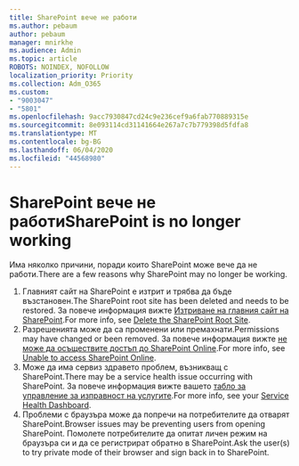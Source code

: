 ```yaml
---
title: SharePoint вече не работи
ms.author: pebaum
author: pebaum
manager: mnirkhe
ms.audience: Admin
ms.topic: article
ROBOTS: NOINDEX, NOFOLLOW
localization_priority: Priority
ms.collection: Adm_O365
ms.custom:
- "9003047"
- "5801"
ms.openlocfilehash: 9acc7930847cd24c9e236cef9a6fab770889315e
ms.sourcegitcommit: 8e093114cd31141664e267a7c7b779398d5fdfa8
ms.translationtype: MT
ms.contentlocale: bg-BG
ms.lasthandoff: 06/04/2020
ms.locfileid: "44568980"
---
```

# <a name="sharepoint-is-no-longer-working"></a><span data-ttu-id="81c78-102">SharePoint вече не работи</span><span class="sxs-lookup"><span data-stu-id="81c78-102">SharePoint is no longer working</span></span>

<span data-ttu-id="81c78-103">Има няколко причини, поради които SharePoint може вече да не работи.</span><span class="sxs-lookup"><span data-stu-id="81c78-103">There are a few reasons why SharePoint may no longer be working.</span></span>

1. <span data-ttu-id="81c78-104">Главният сайт на SharePoint е изтрит и трябва да бъде възстановен.</span><span class="sxs-lookup"><span data-stu-id="81c78-104">The SharePoint root site has been deleted and needs to be restored.</span></span> <span data-ttu-id="81c78-105">За повече информация вижте [Изтриване на главния сайт на SharePoint](https://docs.microsoft.com/sharepoint/troubleshoot/sites/url-that-resides-under-root-site-collection-is-broken).</span><span class="sxs-lookup"><span data-stu-id="81c78-105">For more info, see [Delete the SharePoint Root Site](https://docs.microsoft.com/sharepoint/troubleshoot/sites/url-that-resides-under-root-site-collection-is-broken).</span></span>
2. <span data-ttu-id="81c78-106">Разрешенията може да са променени или премахнати.</span><span class="sxs-lookup"><span data-stu-id="81c78-106">Permissions may have changed or been removed.</span></span> <span data-ttu-id="81c78-107">За повече информация вижте [не може да осъществите достъп до SharePoint Online](https://docs.microsoft.com/sharepoint/troubleshoot/sharing-and-permissions/sharepoint-online-inaccessible).</span><span class="sxs-lookup"><span data-stu-id="81c78-107">For more info, see [Unable to access SharePoint Online](https://docs.microsoft.com/sharepoint/troubleshoot/sharing-and-permissions/sharepoint-online-inaccessible).</span></span>
3. <span data-ttu-id="81c78-108">Може да има сервиз здравето проблем, възникващ с SharePoint.</span><span class="sxs-lookup"><span data-stu-id="81c78-108">There may be a service health issue occurring with SharePoint.</span></span> <span data-ttu-id="81c78-109">За повече информация вижте вашето [табло за управление за изправност на услугите](https://admin.microsoft.com/AdminPortal/Home#/servicehealth).</span><span class="sxs-lookup"><span data-stu-id="81c78-109">For more info, see your [Service Health Dashboard](https://admin.microsoft.com/AdminPortal/Home#/servicehealth).</span></span>
4. <span data-ttu-id="81c78-110">Проблеми с браузъра може да попречи на потребителите да отварят SharePoint.</span><span class="sxs-lookup"><span data-stu-id="81c78-110">Browser issues may be preventing users from opening SharePoint.</span></span> <span data-ttu-id="81c78-111">Помолете потребителите да опитат личен режим на браузъра си и да се регистрират обратно в SharePoint.</span><span class="sxs-lookup"><span data-stu-id="81c78-111">Ask the user(s) to try private mode of their browser and sign back in to SharePoint.</span></span>
